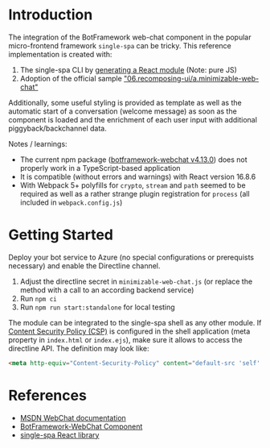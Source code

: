 # Introduction
The integration of the BotFramework web-chat component in the popular micro-frontend framework `single-spa` can be tricky. This reference implementation is created with:
1. The single-spa CLI by [generating a React module](https://single-spa.js.org/docs/create-single-spa#--framework) (Note: pure JS)
1. Adoption of the official sample ["06.recomposing-ui/a.minimizable-web-chat"](https://github.com/microsoft/BotFramework-WebChat/tree/master/samples/06.recomposing-ui/a.minimizable-web-chat)

Additionally, some useful styling is provided as template as well as the automatic start of a conversation (welcome message) as soon as the component is loaded and the enrichment of each user input with additional piggyback/backchannel data.

Notes / learnings:
* The current npm package ([botframework-webchat v4.13.0](https://www.npmjs.com/package/botframework-webchat/v/4.13.0)) does not properly work in a TypeScript-based application
* It is compatible (without errors and warnings) with React version 16.8.6
* With Webpack 5+ polyfills for `crypto`, `stream` and `path` seemed to be required as well as a rather strange plugin registration for `process` (all included in `webpack.config.js`)

# Getting Started
Deploy your bot service to Azure (no special configurations or prerequists necessary) and enable the Directline channel.

1. Adjust the directline secret in `minimizable-web-chat.js` (or replace the method with a call to an according backend service)
1. Run `npm ci`
1. Run `npm run start:standalone` for local testing

The module can be integrated to the single-spa shell as any other module. If [Content Security Policy (CSP)](https://developer.mozilla.org/en-US/docs/Web/HTTP/CSP) is configured in the shell application (meta property in `index.html` or `index.ejs`), make sure it allows to access the directline API. The definition may look like:

```html
<meta http-equiv="Content-Security-Policy" content="default-src 'self' https: localhost:*; script-src 'unsafe-inline' https: localhost:*; connect-src https: localhost:* ws://localhost:* ws://realtime-notifications.service.signalr.net ws://*.service.signalr.net wss://directline.botframework.com ; style-src 'unsafe-inline' https:; object-src 'none'; font-src 'self' data:; img-src 'self' data: blob:">
```

# References
* [MSDN WebChat documentation](https://docs.microsoft.com/en-us/azure/bot-service/bot-builder-webchat-overview?view=azure-bot-service-4.0)
* [BotFramework-WebChat Component](https://github.com/microsoft/BotFramework-WebChat)
* [single-spa React library](https://single-spa.js.org/docs/ecosystem-react/)
